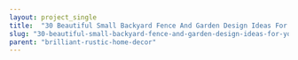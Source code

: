 ```yaml
---
layout: project_single
title:  "30 Beautiful Small Backyard Fence And Garden Design Ideas For Your Garden"
slug: "30-beautiful-small-backyard-fence-and-garden-design-ideas-for-your-garden"
parent: "brilliant-rustic-home-decor"
---
```

 